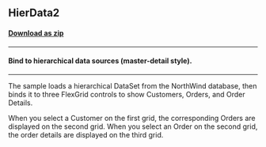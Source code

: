 ## HierData2
#### [Download as zip](https://grapecity.github.io/DownGit/#/home?url=https://github.com/GrapeCity/ComponentOne-WinForms-Samples/tree/master/NetFramework\FlexGrid\CS\HierData2)
____
#### Bind to hierarchical data sources (master-detail style).
____
The sample loads a hierarchical DataSet from the NorthWind database, then binds it to three FlexGrid controls to show Customers, Orders, and Order Details.

When you select a Customer on the first grid, the corresponding Orders are displayed on the second grid.
When you select an Order on the second grid, the order details are displayed on the third grid.
